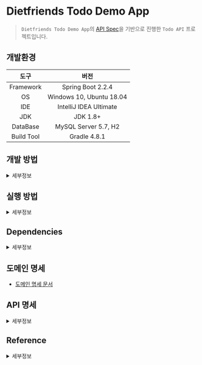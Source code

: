 Dietfriends Todo Demo App
===

> `Dietfriends Todo Demo App`의 [API Spec](https://df-test.docs.stoplight.io/api-reference/todos-api)을 기반으로 진행한 `Todo API` 프로젝트입니다. 

## 개발환경

|도구|버전|
|:---:|:---:|
| Framework |Spring Boot 2.2.4 |
| OS |Windows 10, Ubuntu 18.04|
| IDE |IntelliJ IDEA Ultimate |
| JDK |JDK 1.8+|
| DataBase |MySQL Server 5.7, H2|
| Build Tool | Gradle 4.8.1 |

## 개발 방법
<details><summary>세부정보</summary>

* 개발과 관련된 모든 이야기는 [Issues](https://github.com/donghL-dev/Dietfriends-Todo-Demo-App/issues)에서 진행합니다.

* `API` 및 도메인 명세를 기반으로 개발을 진행합니다.

* **Fork**를 통한 `PR`을 지향합니다.

* 아래와 같은 `Git Workflow`를 지향하며 지키려고 노력합니다. ([참고](https://nvie.com/posts/a-successful-git-branching-model/?))

    <img width=750, height=850, src="https://camo.githubusercontent.com/7f2539ff6001fe7700853313e7cdb7fd4602e16a/68747470733a2f2f6e7669652e636f6d2f696d672f6769742d6d6f64656c4032782e706e67">

</details>

## 실행 방법
<details><summary>세부정보</summary>

* 준비사항.

    * `Gradle` or `IntelliJ IDEA`

    * `JDK` (>= 1.8)

    * `Spring Boot` (>= 2.x)

* 저장소를 `clone`

    ```bash
    $ git clone https://github.com/donghL-dev/Dietfriends-Todo-Demo-App.git
    ```

* `DB`는 `MySQL`을 사용한다고 가정. 

    * 다른 `DB`를 사용한다면, 그 `DB`에 맞게 설정을 해야함.

* 프로젝트 내 `Dietfriends-Todo-Demo-App\src\main\resources` 경로에 `application.yml` 생성.

    * 밑의 양식대로 내용을 채운 뒤, `application.yml`에 삽입.
    <br>

    ```yml
    spring:
        datasource:
            url: jdbc:mysql://localhost:3306/본인_DB?serverTimezone=UTC
            username: 본인_DB_User
            password: 본인_DB_User_Password
            driver-class-name: com.mysql.cj.jdbc.Driver
        jpa:
            hibernate:
                ddl-auto: create
        servlet:
           multipart:
                enabled: true
                max-file-size: 200MB
                max-request-size: 215MB

    file:
        upload-dir: ./uploads

    todo:
        jjwt:
            secret: secret key
            expiration: 만료 시간
    ```

* `IntelliJ IDEA`(>= 2018.3)에서 해당 프로젝트를 `Open`

    * 또는 터미널을 열어서 프로젝트 경로에 진입해서 다음 명령어를 실행.

    * `Windows 10`

        ```bash
        $ gradlew bootRun
        ```

    * `Ubuntu 18.04`

        ```bash
        $ ./gradlew bootRun
        ```

</details>

## Dependencies
<details><summary>세부정보</summary>

* `Spring Web`

* `Spring Data JPA`

* `Spring Security`

* `Spring Configuration Processor`

* `JSON Web Token Support For The JVM`

* `Apache Commons IO`

* `JUnit Jupiter API`

* `MySQL Driver`

* `H2 Database`

* `Lombok`

</details>

## 도메인 명세

* [도메인 명세 문서](https://www.notion.so/dhlab/ToDo-f3a2e60ff75646358a032e67b56b2b55)

## API 명세 
<details><summary>세부정보</summary>

* 모든 `API`에 대한 반환은 `Content-Type: application/json; charset=utf-8`를 기본으로 합니다.

    * `API` 명세에 따라서 일부 `API`는 `HTTP Status Code`만 반환합니다.

* 인증(`auth`)은 `HTTP` 헤더를 사용해서 진행됩니다.<br>

    | Key | Value |
    |:---:|:---:|
    | Content-Type | `application/json` |
    | Authorization | `token` |

* `Response`

    * `User`

        * `required`

            * `username`

            * `age`

        ```json
        {
            "idx": 2,
            "username": "...",
            "age": 25,
            "image": "...",
            "token": "..."
        }
        ```

    * `Single Todo`

        * `required`

            * `name`

            * `completed`

        ```json
        {
            "idx": 2,
            "name": "...",
            "completed": "null or boolean",
            "completedAt": "null or datetime",
            "createdAt": "9999-99-99T00:00:00.000Z",
            "updatedAt": "9999-99-99T00:00:00.000Z"
        }
        ```
    
    * `Multiple Todos`

        ```json
        [
            {
                "idx": 3,
                "name": "...",
                "completed": "null or boolean",
                "completedAt": "null or datetime",
                "url": "..."
            },
            {
                "idx": 2,
                "name": "...",
                "completed": "null or boolean",
                "completedAt": "null or datetime",
                "url": "..."
            }
        ]
        ```
    
    * `Image Response`

        ```text
        Image File(jpeg, jpg, png)
        ```

    * `Index Response`

        ```json
        {
            "name": "Dietfriends Todo Demo App",
            "documentation": "https://df-test.docs.stoplight.io/api-reference/intro",
            "github_repo": "https://github.com/donghL-dev/Dietfriends-Todo-Demo-App",
            "todoModel": {
                "createdAt": "Time",
                "updatedA": "Time",
                "name": "String",
                "completed": "Boolean",
                "completedA": "Time"
            },
            "userModel": {
                "image": "String",
                "password": "String",
                "age": "Integer",
                "username": "String",
                "token": "String"
            },
            "endPoints": {
                "todo": {
                    "DELETE": "/todos/{todoId}",
                    "POST": "/todos",
                    "GET": [
                        "/todos",
                        "/todos/{todoId}"
                    ],
                    "PUT": "/todos/{todoId}"
                },
                "user": {
                    "DELETE": [
                        "/user/logout",
                        "/user/image"
                    ],
                    "POST": [
                        "/user",
                        "/user/auth"
                    ],
                    "GET": [
                        "/user",
                        "/user/image/{filename}"
                    ],
                    "PUT": "/user/image"
                }
            }
        }
        ```

    * `Errors Response`

        * `required`

            * `status`

            * `error`

        ```json
        {
            "status": "...",
            "error": "...",
            "message": "..."
        }
        ```
    
    * `Default Success Response`

        ```json
        {
            "status": "200 OK",
            "message": "Your request has been successfully processed."
        }
        ```

* 대표적인 에러 코드

    * `401 for Unauthorized requests`

    * `400 for Bad requests`

    * `404 for Not found requests`

    * `500 for Server Error requests`

* End Point

    * `User API` <br><br>

    | Title | HTTP Method | URL | Request | Response | Success HTTP Status | Auth
    |:---:|:---:|:---:|:---:|:---:|:---:|:---:|
    | `Registration` | `POST` | `/user` | `{ "name": "test_name", "age": 25, "password": "test_password1@" }` | `User` | `201` | `NO`
    | `Authentication` | `POST` | `/users/auth` | `{ "name": "test_name", "password": "test_password1@" }` | `User` | `201` | `NO`
    | `Authentication expiration` | `DELETE` | `/user/logout` |  | `Default Success Response` | `200` | `YES`
    | `Current User` | `GET` | `/user` |  | `User` | `200` | `YES`
    | `Profile Image Read` | `GET` | `/user/image/{filename}` |  | `Image Response` | `200` | `NO`
    | `Profile Image Custom` | `PUT` | `/user/image` | `form-data(file: ImageFile)` | `User` | `200` | `YES`
    | `Profile Image Initialization` | `DELETE` | `/user/image` |  | `User` | `200` | `YES`
    
    * `Todo API` <br><br>

    | Title | HTTP Method | URL | Request | Response | Success HTTP Status | Auth
    |:---:|:---:|:---:|:---:|:---:|:---:|:---:|
    | `Index Access` | `GET` | `/` |  | `Index Response` | `200` | `NO`
    | `List Todos` | `GET` | `/todos` |  | `Multiple Todos` | `200` | `NO`
    | `Limit Number of Todos` | `GET` | `/todos?limit={number}` |  | `Multiple Todos` | `200` | `NO`
    | `Skip Number of Todos` | `GET` | `/todos?skip={number}` |  | `Multiple Todos` | `200` | `NO`
    | `Get Todo` | `GET` | `/todos/{todoId}` |  | `Single Todo` | `200` | `NO`
    | `Create Todo` | `POST` | `/todos` | { "name" : "create todo", "completed": false }  | `Single Todo` | `201` | `YES`
    | `Update Todo` | `PUT` | `/todos/{todoId}` | { "name" : "modifyed todo", "completed": true }  | `Single Todo` | `200` | `YES`
    | `Delete Todo` | `Delete` | `/todos/{todoId}` |  |  | `204` | `YES`
    
</details>

## Reference
<details><summary>세부정보</summary>
<br>

* [Java JWT: JSON Web Token for Java and Android](https://github.com/jwtk/jjwt)

</details>
